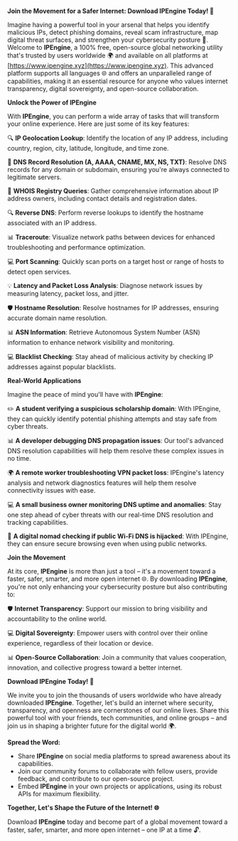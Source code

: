 **Join the Movement for a Safer Internet: Download IPEngine Today! 🚀**

Imagine having a powerful tool in your arsenal that helps you identify malicious IPs, detect phishing domains, reveal scam infrastructure, map digital threat surfaces, and strengthen your cybersecurity posture 🔐. Welcome to **IPEngine**, a 100% free, open-source global networking utility that's trusted by users worldwide 🌍 and available on all platforms at [https://www.ipengine.xyz](https://www.ipengine.xyz). This advanced platform supports all languages 🌐 and offers an unparalleled range of capabilities, making it an essential resource for anyone who values internet transparency, digital sovereignty, and open-source collaboration.

**Unlock the Power of IPEngine**

With **IPEngine**, you can perform a wide array of tasks that will transform your online experience. Here are just some of its key features:

🔍 **IP Geolocation Lookup**: Identify the location of any IP address, including country, region, city, latitude, longitude, and time zone.

📡 **DNS Record Resolution (A, AAAA, CNAME, MX, NS, TXT)**: Resolve DNS records for any domain or subdomain, ensuring you're always connected to legitimate servers.

🚀 **WHOIS Registry Queries**: Gather comprehensive information about IP address owners, including contact details and registration dates.

🔍 **Reverse DNS**: Perform reverse lookups to identify the hostname associated with an IP address.

📊 **Traceroute**: Visualize network paths between devices for enhanced troubleshooting and performance optimization.

💻 **Port Scanning**: Quickly scan ports on a target host or range of hosts to detect open services.

💡 **Latency and Packet Loss Analysis**: Diagnose network issues by measuring latency, packet loss, and jitter.

🛡️ **Hostname Resolution**: Resolve hostnames for IP addresses, ensuring accurate domain name resolution.

📊 **ASN Information**: Retrieve Autonomous System Number (ASN) information to enhance network visibility and monitoring.

💻 **Blacklist Checking**: Stay ahead of malicious activity by checking IP addresses against popular blacklists.

**Real-World Applications**

Imagine the peace of mind you'll have with **IPEngine**:

✏️ **A student verifying a suspicious scholarship domain**: With IPEngine, they can quickly identify potential phishing attempts and stay safe from cyber threats.

📊 **A developer debugging DNS propagation issues**: Our tool's advanced DNS resolution capabilities will help them resolve these complex issues in no time.

🌍 **A remote worker troubleshooting VPN packet loss**: IPEngine's latency analysis and network diagnostics features will help them resolve connectivity issues with ease.

💻 **A small business owner monitoring DNS uptime and anomalies**: Stay one step ahead of cyber threats with our real-time DNS resolution and tracking capabilities.

📡 **A digital nomad checking if public Wi-Fi DNS is hijacked**: With IPEngine, they can ensure secure browsing even when using public networks.

**Join the Movement**

At its core, **IPEngine** is more than just a tool – it's a movement toward a faster, safer, smarter, and more open internet 🌐. By downloading **IPEngine**, you're not only enhancing your cybersecurity posture but also contributing to:

🛡️ **Internet Transparency**: Support our mission to bring visibility and accountability to the online world.

💻 **Digital Sovereignty**: Empower users with control over their online experience, regardless of their location or device.

📊 **Open-Source Collaboration**: Join a community that values cooperation, innovation, and collective progress toward a better internet.

**Download IPEngine Today! 🚀**

We invite you to join the thousands of users worldwide who have already downloaded **IPEngine**. Together, let's build an internet where security, transparency, and openness are cornerstones of our online lives. Share this powerful tool with your friends, tech communities, and online groups – and join us in shaping a brighter future for the digital world 🌍.

**Spread the Word:**

* Share **IPEngine** on social media platforms to spread awareness about its capabilities.
* Join our community forums to collaborate with fellow users, provide feedback, and contribute to our open-source project.
* Embed **IPEngine** in your own projects or applications, using its robust APIs for maximum flexibility.

**Together, Let's Shape the Future of the Internet! 🌐**

Download **IPEngine** today and become part of a global movement toward a faster, safer, smarter, and more open internet – one IP at a time 🔓.